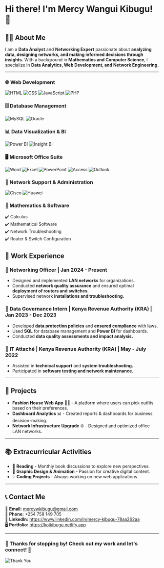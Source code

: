 # Hi there! I'm Mercy Wangui Kibugu! 🚀

## 👩‍💻 About Me
I am a **Data Analyst** and **Networking Expert** passionate about **analyzing data, designing networks, and making informed decisions through insights.** With a background in **Mathematics and Computer Science**, I specialize in **Data Analytics, Web Development, and Network Engineering.**

---

### 🌐 Web Development
![HTML](https://img.shields.io/badge/HTML5-E34F26?style=for-the-badge&logo=html5&logoColor=white)
![CSS](https://img.shields.io/badge/CSS3-1572B6?style=for-the-badge&logo=css3&logoColor=white)
![JavaScript](https://img.shields.io/badge/JavaScript-F7DF1E?style=for-the-badge&logo=javascript&logoColor=black)
![PHP](https://img.shields.io/badge/PHP-777BB4?style=for-the-badge&logo=php&logoColor=white)

### 🗄️ Database Management
![MySQL](https://img.shields.io/badge/MySQL-4479A1?style=for-the-badge&logo=mysql&logoColor=white)
![Oracle](https://img.shields.io/badge/Oracle-F80000?style=for-the-badge&logo=oracle&logoColor=white)

### 📊 Data Visualization & BI
![Power BI](https://img.shields.io/badge/Power%20BI-F2C811?style=for-the-badge&logo=powerbi&logoColor=black)
![Insight BI](https://img.shields.io/badge/Insight%20BI-00A4EF?style=for-the-badge&logo=microsoft&logoColor=white)

### 🖥️ Microsoft Office Suite
![Word](https://img.shields.io/badge/Microsoft_Word-2B579A?style=for-the-badge&logo=microsoft-word&logoColor=white)
![Excel](https://img.shields.io/badge/Microsoft_Excel-217346?style=for-the-badge&logo=microsoft-excel&logoColor=white)
![PowerPoint](https://img.shields.io/badge/Microsoft_PowerPoint-B7472A?style=for-the-badge&logo=microsoft-powerpoint&logoColor=white)
![Access](https://img.shields.io/badge/Microsoft_Access-A4373A?style=for-the-badge&logo=microsoft-access&logoColor=white)
![Outlook](https://img.shields.io/badge/Microsoft_Outlook-0078D4?style=for-the-badge&logo=microsoft-outlook&logoColor=white)

### 📡 Network Support & Administration
![Cisco](https://img.shields.io/badge/Cisco-1BA0D7?style=for-the-badge&logo=cisco&logoColor=white)
![Huawei](https://img.shields.io/badge/Huawei-FF0000?style=for-the-badge&logo=huawei&logoColor=white)

### 🧮 Mathematics & Software
✔️ Calculus  
✔️ Mathematical Software  
✔️ Network Troubleshooting  
✔️ Router & Switch Configuration  

## 💼 Work Experience
### 📌 **Networking Officer | Jan 2024 - Present**
- Designed and implemented **LAN networks** for organizations.
- Conducted **network quality assurance** and ensured optimal **deployment of routers and switches.**
- Supervised network **installations and troubleshooting.**

### 📌 **Data Governance Intern | Kenya Revenue Authority (KRA) | Jan 2023 - Dec 2023**
- Developed **data protection policies** and **ensured compliance** with laws.
- Used **SQL** for database management and **Power BI** for dashboards.
- Conducted **data quality assessments and impact analysis.**

### 📌 **IT Attaché | Kenya Revenue Authority (KRA) | May - July 2022**
- Assisted in **technical support** and **system troubleshooting.**
- Participated in **software testing and network maintenance.**

---

## 🌟 Projects
- **Fashion House Web App** 🎨👗 - A platform where users can pick outfits based on their preferences.
- **Dashboard Analytics** 📊 - Created reports & dashboards for business decision-making.
- **Network Infrastructure Upgrade** 🌐 - Designed and optimized office LAN networks.

---

## 📚 Extracurricular Activities
- 📖 **Reading** - Monthly book discussions to explore new perspectives.
- 🎨 **Graphic Design & Animation** - Passion for creative digital content.
- 💡 **Coding Projects** - Always working on new web applications.

---

## 📞 Contact Me
📧 **Email:** [mercywkibugu@gmail.com](mailto:mercywkibugu@gmail.com)  
📱 **Phone:** +254 758 149 705  
🔗 **LinkedIn:** https://www.linkedin.com/in/mercy-kibugu-78aa262aa  
🖥️ **Portfolio:** https://koikibugu.netlify.app

---

### 🎉 Thanks for stopping by! Check out my work and let's connect! 🚀

![Thank You](https://media.giphy.com/media/hvRJCLFzcasrR4ia7z/giphy.gif)
